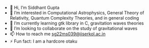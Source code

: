 - 👋 Hi, I’m Siddhant Gupta
- 👀 I’m interested in Computational Astrophysics, General Theory of Relativity, Quantum Complexity Theories, and in general coding
- 🌱 I’m currently learning gtk library in C, gravitation waves theories
- 💞️ I’m looking to collaborate on the study of gravitational waves
- 📫 How to reach me sg22ms039@iiserkol.ac.in
- ⚡ Fun fact: I am a hardcore otaku

<!---
Siddhant-Gupta-shades/Siddhant-Gupta-shades is a ✨ special ✨ repository because its `README.md` (this file) appears on your GitHub profile.
You can click the Preview link to take a look at your changes.
--->
